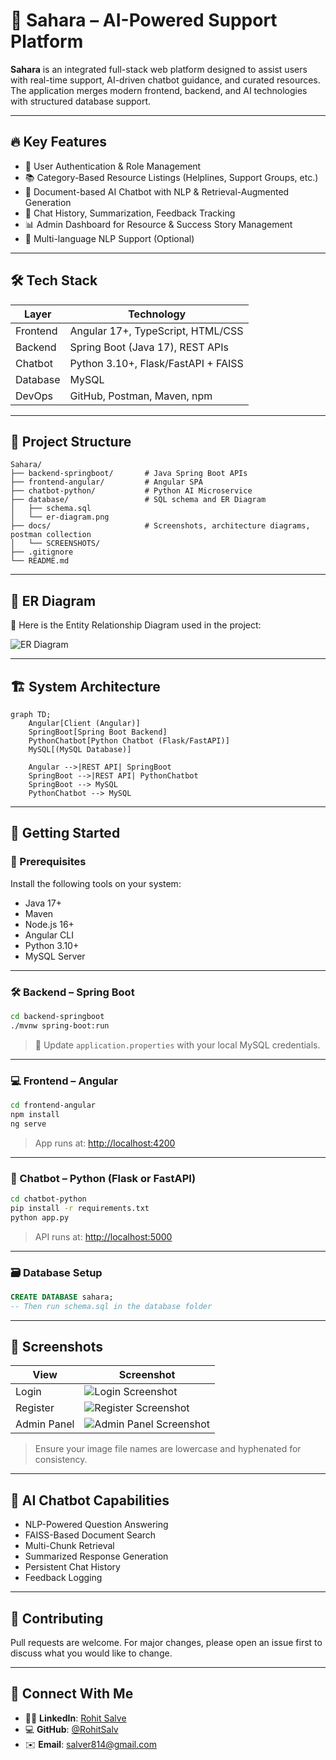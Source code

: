 
# 💬 Sahara – AI-Powered Support Platform

**Sahara** is an integrated full-stack web platform designed to assist users with real-time support, AI-driven chatbot guidance, and curated resources. The application merges modern frontend, backend, and AI technologies with structured database support.

---

## 🔥 Key Features

- 🔐 User Authentication & Role Management  
- 📚 Category-Based Resource Listings (Helplines, Support Groups, etc.)  
- 🤖 Document-based AI Chatbot with NLP & Retrieval-Augmented Generation  
- 💬 Chat History, Summarization, Feedback Tracking  
- 📊 Admin Dashboard for Resource & Success Story Management  
- 🧠 Multi-language NLP Support (Optional)  

---

## 🛠 Tech Stack

| Layer      | Technology                        |
|------------|-----------------------------------|
| Frontend   | Angular 17+, TypeScript, HTML/CSS |
| Backend    | Spring Boot (Java 17), REST APIs  |
| Chatbot    | Python 3.10+, Flask/FastAPI + FAISS |
| Database   | MySQL                             |
| DevOps     | GitHub, Postman, Maven, npm       |

---

## 🧱 Project Structure

```
Sahara/
├── backend-springboot/       # Java Spring Boot APIs
├── frontend-angular/         # Angular SPA
├── chatbot-python/           # Python AI Microservice
├── database/                 # SQL schema and ER Diagram
│   ├── schema.sql
│   └── er-diagram.png
├── docs/                     # Screenshots, architecture diagrams, postman collection
│   └── SCREENSHOTS/
├── .gitignore
└── README.md
```

---

## 🧩 ER Diagram

📌 Here is the Entity Relationship Diagram used in the project:

![ER Diagram](database/er-diagram.png)

---

## 🏗️ System Architecture

```mermaid
graph TD;
    Angular[Client (Angular)]
    SpringBoot[Spring Boot Backend]
    PythonChatbot[Python Chatbot (Flask/FastAPI)]
    MySQL[(MySQL Database)]

    Angular -->|REST API| SpringBoot
    SpringBoot -->|REST API| PythonChatbot
    SpringBoot --> MySQL
    PythonChatbot --> MySQL
```

---

## 🚀 Getting Started

### 🔧 Prerequisites

Install the following tools on your system:

- Java 17+
- Maven
- Node.js 16+
- Angular CLI
- Python 3.10+
- MySQL Server

---

### 🛠️ Backend – Spring Boot

```bash
cd backend-springboot
./mvnw spring-boot:run
```

> 🔑 Update `application.properties` with your local MySQL credentials.

---

### 💻 Frontend – Angular

```bash
cd frontend-angular
npm install
ng serve
```

> App runs at: [http://localhost:4200](http://localhost:4200)

---

### 🤖 Chatbot – Python (Flask or FastAPI)

```bash
cd chatbot-python
pip install -r requirements.txt
python app.py
```

> API runs at: [http://localhost:5000](http://localhost:5000)

---

### 🗃️ Database Setup

```sql
CREATE DATABASE sahara;
-- Then run schema.sql in the database folder
```

---

## 📸 Screenshots

| View                 | Screenshot                                                  |
|----------------------|-------------------------------------------------------------|
| Login                | ![Login Screenshot](docs/SCREENSHOTS/login.png)             |
| Register             | ![Register Screenshot](docs/SCREENSHOTS/register.png)       |
| Admin Panel          | ![Admin Panel Screenshot](docs/SCREENSHOTS/admin-panel.png) |

> Ensure your image file names are lowercase and hyphenated for consistency.

---

## 🧠 AI Chatbot Capabilities

- NLP-Powered Question Answering  
- FAISS-Based Document Search  
- Multi-Chunk Retrieval  
- Summarized Response Generation  
- Persistent Chat History  
- Feedback Logging  

---

## 🤝 Contributing

Pull requests are welcome. For major changes, please open an issue first to discuss what you would like to change.

---

## 🔗 Connect With Me

- 🧑‍💻 **LinkedIn**: [Rohit Salve](https://www.linkedin.com/in/rohit-salve-6054b324a/)
- 💻 **GitHub**: [@RohitSalv](https://github.com/RohitSalv)
- ✉️ **Email**: salver814@gmail.com
